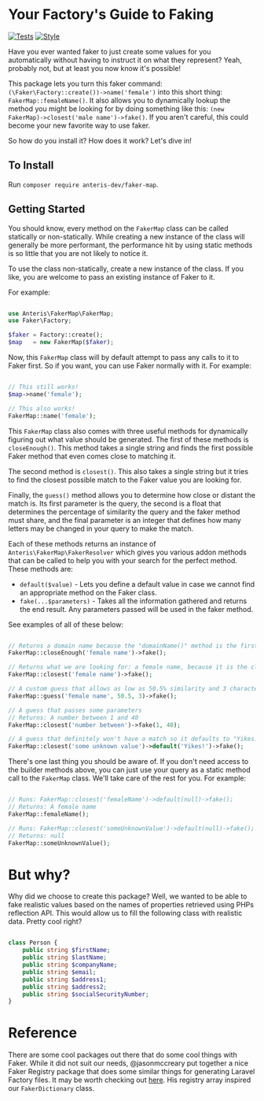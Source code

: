 # Your Factory's Guide to Faking <branch>
[![Tests](https://github.com/Anteris-Dev/faker-map/workflows/Tests/badge.svg)](https://github.com/Anteris-Dev/faker-map/actions?query=workflow%3ATests)
[![Style](https://github.com/Anteris-Dev/faker-map/workflows/Style/badge.svg)](https://github.com/Anteris-Dev/faker-map/actions?query=workflow%3AStyle)

Have you ever wanted faker to just create some values for you automatically without having to instruct it on what they represent? Yeah, probably not, but at least you now know it's possible!

This package lets you turn this faker command: `(\Faker\Factory::create())->name('female')` into this short thing: `FakerMap::femaleName()`. It also allows you to dynamically lookup the method you might be looking for by doing something like this: `(new FakerMap)->closest('male name')->fake()`. If you aren't careful, this could become your new favorite way to use faker.

So how do you install it? How does it work? Let's dive in!

## To Install

Run `composer require anteris-dev/faker-map`.

## Getting Started

You should know, every method on the `FakerMap` class can be called statically or non-statically. While creating a new instance of the class will generally be more performant, the performance hit by using static methods is so little that you are not likely to notice it.

To use the class non-statically, create a new instance of the class. If you like, you are welcome to pass an existing instance of Faker to it.

For example:

```php

use Anteris\FakerMap\FakerMap;
use Faker\Factory;

$faker = Factory::create();
$map   = new FakerMap($faker);

```

Now, this `FakerMap` class will by default attempt to pass any calls to it to Faker first. So if you want, you can use Faker normally with it. For example:

```php

// This still works!
$map->name('female');

// This also works!
FakerMap::name('female');

```

This `FakerMap` class also comes with three useful methods for dynamically figuring out what value should be generated. The first of these methods is `closeEnough()`. This method takes a single string and finds the first possible Faker method that even comes close to matching it.

The second method is `closest()`. This also takes a single string but it tries to find the closest possible match to the Faker value you are looking for.

Finally, the `guess()` method allows you to determine how close or distant the match is. Its first parameter is the query, the second is a float that determines the percentage of similarity the query and the faker method must share, and the final parameter is an integer that defines how many letters may be changed in your query to make the match.

Each of these methods returns an instance of `Anteris\FakerMap\FakerResolver` which gives you various addon methods that can be called to help you with your search for the perfect method. These methods are:

- `default($value)` - Lets you define a default value in case we cannot find an appropriate method on the Faker class.
- `fake(...$parameters)` - Takes all the information gathered and returns the end result. Any parameters passed will be used in the faker method.

See examples of all of these below:

```php

// Returns a domain name because the "domainName()" method is the first match
FakerMap::closeEnough('female name')->fake();

// Returns what we are looking for: a female name, because it is the closest match
FakerMap::closest('female name')->fake();

// A custom guess that allows as low as 50.5% similarity and 3 characters to be changed
FakerMap::guess('female name', 50.5, 3)->fake();

// A guess that passes some parameters
// Returns: A number between 1 and 40
FakerMap::closest('number between')->fake(1, 40);

// A guess that definitely won't have a match so it defaults to "Yikes!"
FakerMap::closest('some unknown value')->default('Yikes!')->fake();

```

There's one last thing you should be aware of. If you don't need access to the builder methods above, you can just use your query as a static method call to the `FakerMap` class. We'll take care of the rest for you. For example:

```php

// Runs: FakerMap::closest('femaleName')->default(null)->fake();
// Returns: A female name
FakerMap::femaleName();

// Runs: FakerMap::closest('someUnknownValue')->default(null)->fake();
// Returns: null
FakerMap::someUnknownValue();

```

# But why?
Why did we choose to create this package? Well, we wanted to be able to fake realistic values based on the names of properties retrieved using PHPs reflection API. This would allow us to fill the following class with realistic data. Pretty cool right?

```php

class Person {
	public string $firstName;
	public string $lastName;
	public string $companyName;
	public string $email;
	public string $address1;
	public string $address2;
	public string $socialSecurityNumber;
}

```

# Reference

There are some cool packages out there that do some cool things with Faker. While it did not suit our needs, @jasonmccreary put together a nice Faker Registry package that does some similar things for generating Laravel Factory files. It may be worth checking out [here](https://github.com/laravel-shift/faker-registry). His registry array inspired our `FakerDictionary` class.
